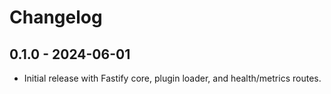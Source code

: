 # Changelog

## 0.1.0 - 2024-06-01
- Initial release with Fastify core, plugin loader, and health/metrics routes.
